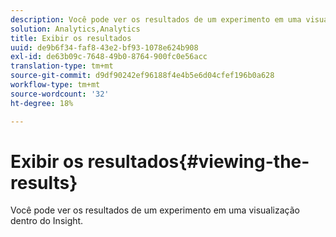 ```yaml
---
description: Você pode ver os resultados de um experimento em uma visualização dentro do Insight.
solution: Analytics,Analytics
title: Exibir os resultados
uuid: de9b6f34-faf8-43e2-bf93-1078e624b908
exl-id: de63b09c-7648-49b0-8764-900fc0e56acc
translation-type: tm+mt
source-git-commit: d9df90242ef96188f4e4b5e6d04cfef196b0a628
workflow-type: tm+mt
source-wordcount: '32'
ht-degree: 18%

---
```


# Exibir os resultados{#viewing-the-results}

Você pode ver os resultados de um experimento em uma visualização dentro do Insight.
